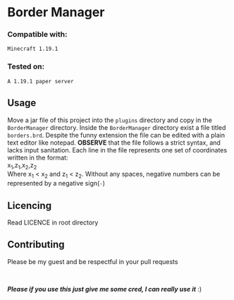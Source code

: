 # Border Manager 

### Compatible with: 
    Minecraft 1.19.1
### Tested on: 
    A 1.19.1 paper server

## Usage

Move a jar file of this project into the `plugins` directory and copy in the `BorderManager` directory.
Inside the `BorderManager` directory exist a file titled `borders.brd`. 
Despite the funny extension the file can be edited with a plain text editor like notepad.
<strong>OBSERVE</strong> that the file  follows a strict syntax, and lacks input sanitation.
Each line in the file represents one set of coordinates written in the format: <br>
x<sub>1</sub>,z<sub>1</sub>,x<sub>2</sub>,z<sub>2</sub><br>
Where x<sub>1</sub> < x<sub>2</sub> and z<sub>1</sub> < z<sub>2</sub>.
Without any spaces, negative numbers can be represented by a negative sign(`-`)

## Licencing

Read LICENCE in root directory

## Contributing

Please be my guest and be respectful in your pull requests

<br>

***Please if you use this just give me some cred, I can really use it*** :)